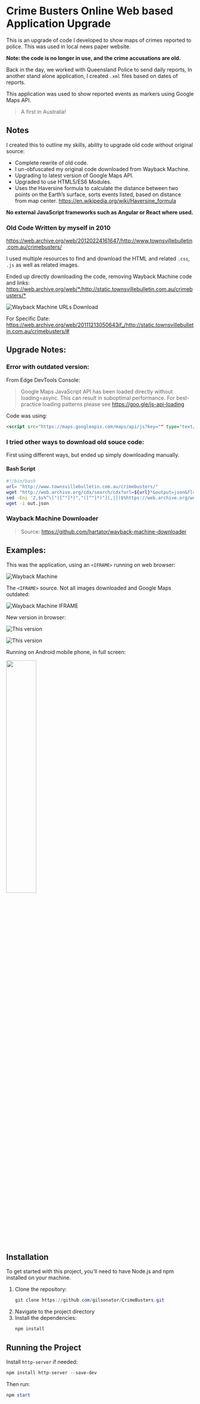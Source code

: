 # Crime Busters Online Web based Application Upgrade
This is an upgrade of code I developed to show maps of crimes reported to police. This was used in local news paper website.

**Note: the code is no longer in use, and the crime accusations are old.**

Back in the day, we worked with Queensland Police to send daily reports, In another stand alone application, I created `.xml` files based on dates of reports. 

This application was used to show reported events as markers using Google Maps API.

> A first in Australia!

## Notes
I created this to outline my skills, ability to upgrade old code without original source:

* Complete rewrite of old code.
* I un-obfuscated my original code downloaded from Wayback Machine.
* Upgrading to latest version of Google Maps API.
* Upgraded to use HTML5/ES6 Modules.
* Uses the Haversine formula to calculate the distance between two points on the Earth’s surface, sorts events listed, based on distance from map center. https://en.wikipedia.org/wiki/Haversine_formula

**No external JavaScript frameworks such as Angular or React where used.**

### Old Code Written by myself in 2010
<https://web.archive.org/web/20120224161647/http://www.townsvillebulletin.com.au/crimebusters/>

I used multiple resources to find and download the HTML and related `.css`, `.js` as well as related images.

Ended up directly downloading the code, removing Wayback Machine code and links:
<https://web.archive.org/web/*/http://static.townsvillebulletin.com.au/crimebusters/*>

![Wayback Machine URLs Download](examples/WaybackMachineDownload.png)

For Specific Date:
<https://web.archive.org/web/20111213050643if_/http://static.townsvillebulletin.com.au/crimebusters/#>

## Upgrade Notes:

### Error with outdated version:

From Edge DevTools Console:

> Google Maps JavaScript API has been loaded directly without loading=async. 
This can result in suboptimal performance. For best-practice loading patterns please see https://goo.gle/js-api-loading 

Code was using:
```HTML
<script src="https://maps.googleapis.com/maps/api/js?key="" type="text/javascript"></script>
```
### I tried other ways to download old souce code:
First using different ways, but ended up simply downloading manually.

#### Bash Script

```bash
#!/bin/bash
url= "http://www.townsvillebulletin.com.au/crimebusters/" 
wget "http://web.archive.org/cdx/search/cdx?url=${url}*&output=json&fl=original,timestamp" -O out.json
sed -Eni '2,$s%^\["([^"]*)","([^"]*)"](,|])$%https://web.archive.org/web/\2id_/\1%gmp' out.json 
wget -i out.json
```
### Wayback Machine Downloader
> Source: https://github.com/hartator/wayback-machine-downloader

## Examples:

This was the application, using an `<IFRAME>` running on web browser:

![Wayback Machine](examples/website.png)

The `<IFRAME>` source. Not all images downloaded and Google Maps outdated:

![Wayback Machine IFRAME](examples/website-iframe.png)

New version in browser:

![This version](examples/Screenshot_2024-09-14-192746.png)

![This version](examples/Screenshot_2024-09-14-192904.png)


Running on Android mobile phone, in full screen:

<img src="examples/Screenshot_20240908_160740_Edge.jpg" width="40%" />

## Installation

To get started with this project, you'll need to have Node.js and npm installed on your machine.

1. Clone the repository:
   ```PowerShell
   git clone https://github.com/gilsonator/CrimeBusters.git
   ```
1. Navigate to the project directory
2. Install the dependencies:
   ```PowerShell
   npm install
   ```
## Running the Project
Install `http-server` if needed:
```PowerShell
npm install http-server --save-dev
```
Then run:
```PowerShell
npm start
```